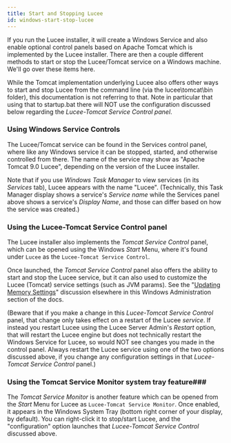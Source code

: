 ```yaml
---
title: Start and Stopping Lucee
id: windows-start-stop-lucee
---
```


If you run the Lucee installer, it will create a Windows Service and also enable optional control panels based on Apache Tomcat which is implemented by the Lucee installer. There are then a couple different methods to start or stop the Lucee/Tomcat service on a Windows machine. We'll go over these items here.

While the Tomcat implementation underlying Lucee also offers other ways to start and stop Lucee from the command line (via the lucee\tomcat\bin folder), this documentation is not referring to that. Note in particular that using that to startup.bat there will NOT use the configuration discussed below regarding the _Lucee-Tomcat Service Control panel_.

### Using Windows Service Controls ###

The Lucee/Tomcat service can be found in the Services control panel, where like any Windows service it can be stopped, started, and otherwise controlled from there. The name of the service may show as "Apache Tomcat 9.0 Lucee", depending on the version of the Lucee installer. 

Note that if you use _Windows Task Manager_ to view services (in its _Services_ tab), Lucee appears with the name "Lucee". (Technically, this Task Manager display shows a service's _Service name_ while the Services panel above shows a service's _Display Name_, and those can differ based on how the service was created.)

### Using the Lucee-Tomcat Service Control panel ###

The Lucee installer also implements the _Tomcat Service Control_ panel, which can be opened using the Windows _Start_ Menu, where it's found under `Lucee` as the `Lucee-Tomcat Service Control`.

Once launched, the _Tomcat Service Control_ panel also offers the ability to start and stop the Lucee service, but it can also used to customize the Lucee (Tomcat) service settings (such as JVM params). See the "[Updating Memory Settings](lucee-server-adminstration-windows/updating-memory-settings.html)" discussion elsewhere in this Windows Administration section of the docs.

(Beware that if you make a change in this _Lucee-Tomcat Service Control_ panel, that change only takes effect on a restart of the Lucee _service_. If instead you restart Lucee using the Lucee Server Admin's _Restart_ option, that will restart the Lucee engine but does not technically restart the Windows Service for Lucee, so would NOT see changes you made in the control panel. Always restart the Lucee service using one of the two options discussed above, if you change any configuration settings in that _Lucee-Tomcat Service Control_ panel.)

### Using the Tomcat Service Monitor system tray feature###

The _Tomcat Service Monitor_ is another feature which can be opened from the _Start_ Menu for Lucee as `Lucee-Tomcat Service Monitor`. Once enabled, it appears in the Windows System Tray (bottom right corner of your display, by default). You can right-click it to stop/start Lucee, and the "configuration" option launches that _Lucee-Tomcat Service Control_ discussed above.